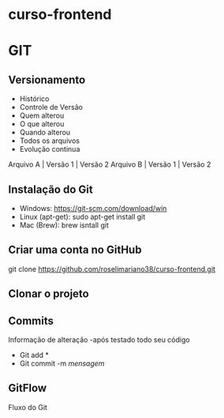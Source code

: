 # curso-frontend

# GIT 
## Versionamento
 - Histórico 
 - Controle de Versão
 - Quem alterou
 - O que alterou
 - Quando alterou
 - Todos os arquivos
 - Evolução continua 


 Arquivo A | Versão 1 | Versão 2
 Arquivo B | Versão 1 | Versão 2

## Instalação do Git

 - Windows: https://git-scm.com/download/win
 - Linux (apt-get): sudo apt-get install git
 - Mac (Brew): brew isntall git

## Criar uma conta no GitHub
git clone https://github.com/roselimariano38/curso-frontend.git

## Clonar o projeto

## Commits
Informação de alteração
 -após testado todo seu código
 - Git add *
 - Git commit -m *mensagem*


 ## GitFlow
 Fluxo do Git

